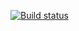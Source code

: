 [![Build status](https://ci.appveyor.com/api/projects/status/sa0sae6pdrr0nh5q?svg=true)](https://ci.appveyor.com/project/kokanoka/postmanecho)
